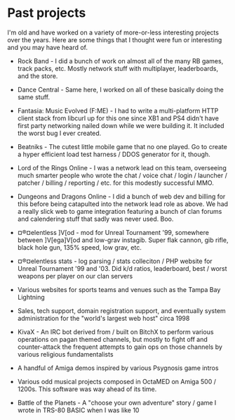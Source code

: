 # Past projects

I'm old and have worked on a variety of more-or-less interesting projects over the years. Here are some things
that I thought were fun or interesting and you may have heard of.

* Rock Band - I did a bunch of work on almost all of the many RB games, track packs, etc. Mostly network stuff with multiplayer, leaderboards, and the store.
* Dance Central - Same here, I worked on all of these basically doing the same stuff.
* Fantasia: Music Evolved (F:ME) - I had to write a multi-platform HTTP client stack from libcurl up for this one since XB1 and PS4 didn't have first party networking nailed down while we were building it. It included the worst bug I ever created.
* Beatniks - The cutest little mobile game that no one played. Go to create a hyper efficient load test harness / DDOS generator for it, though.
* Lord of the Rings Online - I was a network lead on this team, overseeing much smarter people who wrote the chat / voice chat / login / launcher / patcher / billing / reporting / etc. for this modestly successful MMO.
* Dungeons and Dragons Online - I did a bunch of web dev and billing for this before being catapulted into the network lead role as above. We had a really slick web to game integration featuring a bunch of clan forums and calendering stuff that sadly was never used. Boo.
* ¤®¤elentless ]V\[od - mod for Unreal Tournament '99, somewhere between ]V\[ega]V\[od and low-grav instagib. Super flak cannon, gib rifle, black hole gun, 135% speed, low grav, etc.
* ¤®¤elentless stats - log parsing / stats colleciton / PHP website for Unreal Tournament '99 and '03. Did k/d ratios, leaderboard, best / worst weapons per player on our clan servers
* Various websites for sports teams and venues such as the Tampa Bay Lightning
* Sales, tech support, domain registration support, and eventually system administration for the "world's largest web host" circa 1998
* KivaX - An IRC bot derived from / built on BitchX to perform various operations on pagan themed channels, but mostly to fight off and counter-attack the frequent attempts to gain ops on those channels by various religious fundamentalists

* A handful of Amiga demos inspired by various Psygnosis game intros
* Various odd musical projects composed in OctaMED on Amiga 500 / 1200s. This software was way ahead of its time.
* Battle of the Planets - A "choose your own adventure" story / game I wrote in TRS-80 BASIC when I was like 10
